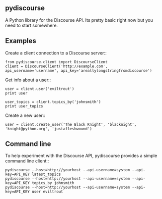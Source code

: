pydiscourse
------------
A Python library for the Discourse API.
Its pretty basic right now but you need to start somewhere.


Examples
-----------
Create a client connection to a Discourse server::

    from pydiscourse.client import DiscourseClient
    client = DiscourseClient('http://example.com', api_username='username', api_key='areallylongstringfromdiscourse')

Get info about a user::

    user = client.user('eviltrout')
    print user

    user_topics = client.topics_by('johnsmith')
    print user_topics

Create a new user::

    user = client.create_user('The Black Knight', 'blacknight', 'knight@python.org', 'justafleshwound')

Command line
----------------

To help experiment with the Discourse API, pydiscourse provides a simple command line client::

    pydiscourse --host=http://yourhost --api-username=system --api-key=API_KEY latest_topics
    pydiscourse --host=http://yourhost --api-username=system --api-key=API_KEY topics_by johnsmith
    pydiscourse --host=http://yourhost --api-username=system --api-key=API_KEY user eviltrout
